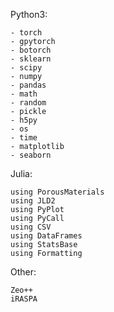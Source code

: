 Python3:
```
- torch
- gpytorch
- botorch
- sklearn
- scipy
- numpy 
- pandas 
- math
- random
- pickle
- h5py 
- os
- time
- matplotlib
- seaborn
```

Julia:
```
using PorousMaterials 
using JLD2
using PyPlot
using PyCall
using CSV
using DataFrames
using StatsBase
using Formatting

```

Other:
```
Zeo++
iRASPA
```

